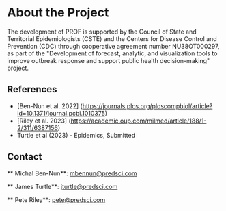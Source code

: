 # About the Project

The development of PROF is supported by the Council of State and Territorial Epidemiologists (CSTE) and the Centers for Disease Control and Prevention (CDC)
through cooperative agreement number NU38OT000297, as part of the "Development of forecast, analytic, and visualization tools to improve outbreak response and support public health decision-making" project.


## References

* [Ben-Nun et al. 2022] (https://journals.plos.org/ploscompbiol/article?id=10.1371/journal.pcbi.1010375)
* [Riley et al. 2023] (https://academic.oup.com/milmed/article/188/1-2/311/6387156)
* Turtle et al (2023) - Epidemics, Submitted

## Contact 

** Michal Ben-Nun**: <mbennun@predsci.com>

** James Turtle**: <jturtle@predsci.com>

** Pete Riley**: <pete@predsci.com>



